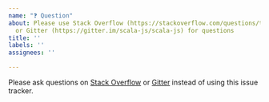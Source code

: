 ```yaml
---
name: "❓ Question"
about: Please use Stack Overflow (https://stackoverflow.com/questions/tagged/scala.js)
  or Gitter (https://gitter.im/scala-js/scala-js) for questions
title: ''
labels: ''
assignees: ''

---
```


Please ask questions on [Stack Overflow](https://stackoverflow.com/questions/tagged/scala.js) or [Gitter](https://gitter.im/scala-js/scala-js) instead of using this issue tracker.
